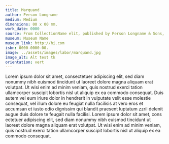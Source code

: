 ```yaml
---
title: Marquand
author: Person Longname
medium: Medium
dimensions: 00 x 00 mm. 
work_date: 0000
source: From CollectionName elit, published by Person Longname & Sons, London 2021, plate 00. London.
museum: Museum Name
museum_link: http://hi.com
isbn: 0000-0000-00.
image: ../assets/images/labor/marquand.jpg
image_alt: Alt test tk
orientation: vert
---
```


Lorem ipsum dolor sit amet, consectetuer adipiscing elit, sed diam nonummy nibh euismod tincidunt ut laoreet dolore magna aliquam erat volutpat. Ut wisi enim ad minim veniam, quis nostrud exerci tation ullamcorper suscipit lobortis nisl ut aliquip ex ea commodo consequat. Duis autem vel eum iriure dolor in hendrerit in vulputate velit esse molestie consequat, vel illum dolore eu feugiat nulla facilisis at vero eros et accumsan et iusto odio dignissim qui blandit praesent luptatum zzril delenit augue duis dolore te feugait nulla facilisi.
Lorem ipsum dolor sit amet, cons ectetuer adipiscing elit, sed diam nonummy nibh euismod tincidunt ut laoreet dolore magna aliquam erat volutpat. Ut wisi enim ad minim veniam, quis nostrud exerci tation ullamcorper suscipit lobortis nisl ut aliquip ex ea commodo consequat.
